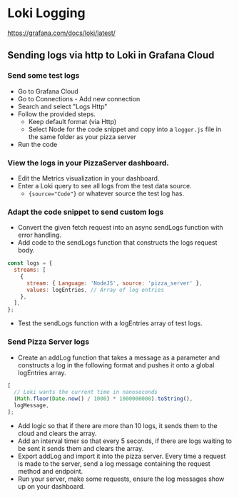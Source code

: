 # Loki Logging

https://grafana.com/docs/loki/latest/

## Sending logs via http to Loki in Grafana Cloud

### Send some test logs

- Go to Grafana Cloud
- Go to Connections - Add new connection
- Search and select "Logs Http"
- Follow the provided steps.
  - Keep default format (via Http)
  - Select Node for the code snippet and copy into a `logger.js` file in the same folder as your pizza server
- Run the code

### View the logs in your PizzaServer dashboard.

- Edit the Metrics visualization in your dashboard.
- Enter a Loki query to see all logs from the test data source.
  - `{source="Code"}` or whatever source the test log has.

### Adapt the code snippet to send custom logs

- Convert the given fetch request into an async sendLogs function with error handling.
- Add code to the sendLogs function that constructs the logs request body.

```js
const logs = {
  streams: [
    {
      stream: { Language: 'NodeJS', source: 'pizza_server' },
      values: logEntries, // Array of log entries
    },
  ],
};
```

- Test the sendLogs function with a logEntries array of test logs.

### Send Pizza Server logs

- Create an addLog function that takes a message as a parameter and constructs a log in the following format and pushes it onto a global logEntries array.

```js
[
  // Loki wants the current time in nanoseconds
  (Math.floor(Date.now() / 1000) * 1000000000).toString(),
  logMessage,
];
```

- Add logic so that if there are more than 10 logs, it sends them to the cloud and clears the array.
- Add an interval timer so that every 5 seconds, if there are logs waiting to be sent it sends them and clears the array.
- Export addLog and import it into the pizza server. Every time a request is made to the server, send a log message containing the request method and endpoint.
- Run your server, make some requests, ensure the log messages show up on your dashboard.
